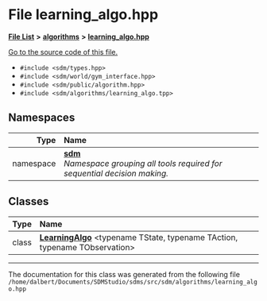 
<NavBar active_item_id="2"/>

# File learning\_algo.hpp


[**File List**](files.md) **>** [**algorithms**](dir_baab9deb2ceef290d17fdadea9d6b69b.md) **>** [**learning\_algo.hpp**](learning__algo_8hpp.md)

[Go to the source code of this file.](learning__algo_8hpp_source.md)



* `#include <sdm/types.hpp>`
* `#include <sdm/world/gym_interface.hpp>`
* `#include <sdm/public/algorithm.hpp>`
* `#include <sdm/algorithms/learning_algo.tpp>`









## Namespaces

| Type | Name |
| ---: | :--- |
| namespace | [**sdm**](namespacesdm.md) <br>_Namespace grouping all tools required for sequential decision making._  |

## Classes

| Type | Name |
| ---: | :--- |
| class | [**LearningAlgo**](classsdm_1_1LearningAlgo.md) &lt;typename TState, typename TAction, typename TObservation&gt;<br> |














------------------------------
The documentation for this class was generated from the following file `/home/dalbert/Documents/SDMStudio/sdms/src/sdm/algorithms/learning_algo.hpp`